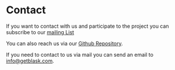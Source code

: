 # Contact

If you want to contact with us and participate to the project you can subscribe to our [mailing  List](https://www.freelists.org/archive/blask_mail_list)

You can also reach us via our [Github Repository](https://github.com/zerasul/blask).

If you need to contact to us via mail you can send an email to info@getblask.com.
